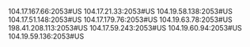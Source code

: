 104.17.167.66:2053#US
104.17.21.33:2053#US
104.19.58.138:2053#US
104.17.51.148:2053#US
104.17.179.76:2053#US
104.19.63.78:2053#US
198.41.208.113:2053#US
104.17.59.243:2053#US
104.19.60.94:2053#US
104.19.59.136:2053#US


